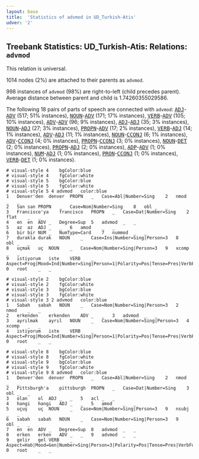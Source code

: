 ```yaml
---
layout: base
title:  'Statistics of advmod in UD_Turkish-Atis'
udver: '2'
---
```


## Treebank Statistics: UD_Turkish-Atis: Relations: `advmod`

This relation is universal.

1014 nodes (2%) are attached to their parents as `advmod`.

998 instances of `advmod` (98%) are right-to-left (child precedes parent).
Average distance between parent and child is 1.74260355029586.

The following 18 pairs of parts of speech are connected with `advmod`: <tt><a href="tr_atis-pos-ADJ.html">ADJ</a></tt>-<tt><a href="tr_atis-pos-ADV.html">ADV</a></tt> (517; 51% instances), <tt><a href="tr_atis-pos-NOUN.html">NOUN</a></tt>-<tt><a href="tr_atis-pos-ADV.html">ADV</a></tt> (171; 17% instances), <tt><a href="tr_atis-pos-VERB.html">VERB</a></tt>-<tt><a href="tr_atis-pos-ADV.html">ADV</a></tt> (105; 10% instances), <tt><a href="tr_atis-pos-ADV.html">ADV</a></tt>-<tt><a href="tr_atis-pos-ADV.html">ADV</a></tt> (96; 9% instances), <tt><a href="tr_atis-pos-ADJ.html">ADJ</a></tt>-<tt><a href="tr_atis-pos-ADJ.html">ADJ</a></tt> (35; 3% instances), <tt><a href="tr_atis-pos-NOUN.html">NOUN</a></tt>-<tt><a href="tr_atis-pos-ADJ.html">ADJ</a></tt> (27; 3% instances), <tt><a href="tr_atis-pos-PROPN.html">PROPN</a></tt>-<tt><a href="tr_atis-pos-ADV.html">ADV</a></tt> (17; 2% instances), <tt><a href="tr_atis-pos-VERB.html">VERB</a></tt>-<tt><a href="tr_atis-pos-ADJ.html">ADJ</a></tt> (14; 1% instances), <tt><a href="tr_atis-pos-ADV.html">ADV</a></tt>-<tt><a href="tr_atis-pos-ADJ.html">ADJ</a></tt> (11; 1% instances), <tt><a href="tr_atis-pos-NOUN.html">NOUN</a></tt>-<tt><a href="tr_atis-pos-CCONJ.html">CCONJ</a></tt> (6; 1% instances), <tt><a href="tr_atis-pos-ADV.html">ADV</a></tt>-<tt><a href="tr_atis-pos-CCONJ.html">CCONJ</a></tt> (4; 0% instances), <tt><a href="tr_atis-pos-PROPN.html">PROPN</a></tt>-<tt><a href="tr_atis-pos-CCONJ.html">CCONJ</a></tt> (3; 0% instances), <tt><a href="tr_atis-pos-NOUN.html">NOUN</a></tt>-<tt><a href="tr_atis-pos-DET.html">DET</a></tt> (2; 0% instances), <tt><a href="tr_atis-pos-PROPN.html">PROPN</a></tt>-<tt><a href="tr_atis-pos-ADJ.html">ADJ</a></tt> (2; 0% instances), <tt><a href="tr_atis-pos-ADP.html">ADP</a></tt>-<tt><a href="tr_atis-pos-ADV.html">ADV</a></tt> (1; 0% instances), <tt><a href="tr_atis-pos-NUM.html">NUM</a></tt>-<tt><a href="tr_atis-pos-ADJ.html">ADJ</a></tt> (1; 0% instances), <tt><a href="tr_atis-pos-PRON.html">PRON</a></tt>-<tt><a href="tr_atis-pos-CCONJ.html">CCONJ</a></tt> (1; 0% instances), <tt><a href="tr_atis-pos-VERB.html">VERB</a></tt>-<tt><a href="tr_atis-pos-DET.html">DET</a></tt> (1; 0% instances).


~~~ conllu
# visual-style 4	bgColor:blue
# visual-style 4	fgColor:white
# visual-style 5	bgColor:blue
# visual-style 5	fgColor:white
# visual-style 5 4 advmod	color:blue
1	Denver'den	denver	PROPN	_	Case=Abl|Number=Sing	2	nmod	_	_
2	San	san	PROPN	_	Case=Nom|Number=Sing	8	obl	_	_
3	Francisco'ya	francisco	PROPN	_	Case=Dat|Number=Sing	2	flat	_	_
4	en	en	ADV	_	Degree=Sup	5	advmod	_	_
5	az	az	ADJ	_	_	6	amod	_	_
6	bir	bir	NUM	_	NumType=Card	7	nummod	_	_
7	durakla	durak	NOUN	_	Case=Ins|Number=Sing|Person=3	8	obl	_	_
8	uçmak	uç	NOUN	_	Case=Nom|Number=Sing|Person=3	9	xcomp	_	_
9	istiyorum	iste	VERB	_	Aspect=Prog|Mood=Ind|Number=Sing|Person=1|Polarity=Pos|Tense=Pres|VerbForm=Fin	0	root	_	_

~~~


~~~ conllu
# visual-style 2	bgColor:blue
# visual-style 2	fgColor:white
# visual-style 3	bgColor:blue
# visual-style 3	fgColor:white
# visual-style 3 2 advmod	color:blue
1	Sabah	sabah	NOUN	_	Case=Nom|Number=Sing|Person=3	2	nmod	_	_
2	erkenden	erkenden	ADV	_	_	3	advmod	_	_
3	ayrılmak	ayrıl	NOUN	_	Case=Nom|Number=Sing|Person=3	4	xcomp	_	_
4	istiyorum	iste	VERB	_	Aspect=Prog|Mood=Ind|Number=Sing|Person=1|Polarity=Pos|Tense=Pres|VerbForm=Fin	0	root	_	_

~~~


~~~ conllu
# visual-style 8	bgColor:blue
# visual-style 8	fgColor:white
# visual-style 9	bgColor:blue
# visual-style 9	fgColor:white
# visual-style 9 8 advmod	color:blue
1	Denver'den	denver	PROPN	_	Case=Abl|Number=Sing	2	nmod	_	_
2	Pittsburgh'a	pittsburgh	PROPN	_	Case=Dat|Number=Sing	3	obl	_	_
3	olan	ol	ADJ	_	_	5	acl	_	_
4	hangi	hangi	ADJ	_	_	5	amod	_	_
5	uçuş	uç	NOUN	_	Case=Nom|Number=Sing|Person=3	9	nsubj	_	_
6	sabah	sabah	NOUN	_	Case=Nom|Number=Sing|Person=3	9	obl	_	_
7	en	en	ADV	_	Degree=Sup	8	advmod	_	_
8	erken	erken	ADV	_	_	9	advmod	_	_
9	gelir	gel	VERB	_	Aspect=Hab|Mood=Gen|Number=Sing|Person=3|Polarity=Pos|Tense=Pres|VerbForm=Fin	0	root	_	_

~~~


